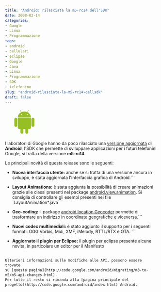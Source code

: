 ```yaml
---
title: "Android: rilasciata la m5-rc14 dell'SDK"
date: 2008-02-14
categories: 
- Google
- Linux
- Programmazione
tags: 
- android
- cellulari
- eclipse
- Google
- Java
- Linux
- Programmazione
- SDK
- telefonino
slug: "android-rilasciata-la-m5-rc14-dellsdk"
draft: false
---
```


[![android\_google](android_robot.thumbnail.gif)]()

I laboratori di Google hanno da poco rilasciato una [versione
aggiornata](http://code.google.com/android/download.html) di
**Android**, l'SDK che permette di sviluppare applicazioni per i futuri
telefonini Google, si tratta della versione **m5-rc14**.

Le principali novità di questa release sono le seguenti:

- **Nuova interfaccia utente:** anche se si tratta di una versione
ancora in sviluppo, è stata aggiornata l'interfaccia grafica di
Android.```

- **Layout Animations:** è stata aggiunta la possibilità di creare
animazioni grazie alle classi presenti nel package
[android.view.animation](http://code.google.com/android/migrating/m3-to-m5/m5-api-changes.html#animations).
Si consiglia di controllare gli esempi presenti nei file
`LayoutAnimation*.java````

- **Geo-coding:** il package
[android.location.Geocoder](http://code.google.com/android/reference/android/location/Geocoder.html)
permette di trasformare un indirizzo in coordinate geografiche e
viceversa.```

- **Nuovi codec multimediali:** è stato aggiunto il supporto per i
seguenti formati: OGG Vorbis, Midi, XMF, iMelody, RTTL/RTX e OTA.```

- **Aggiornato il plugin per Eclipse:** il plugin per eclipse presente
alcune novità, in particolare un editor per il Manifesto
```

Ulteriori informazioni sulle modifiche alle API, possono essere trovate
su [questa pagina](http://code.google.com/android/migrating/m3-to-m5/m5-api-changes.html).
Per tutto il resto si rimanda alla [pagina principale del
progetto](http://code.google.com/android/index.html) Android.

